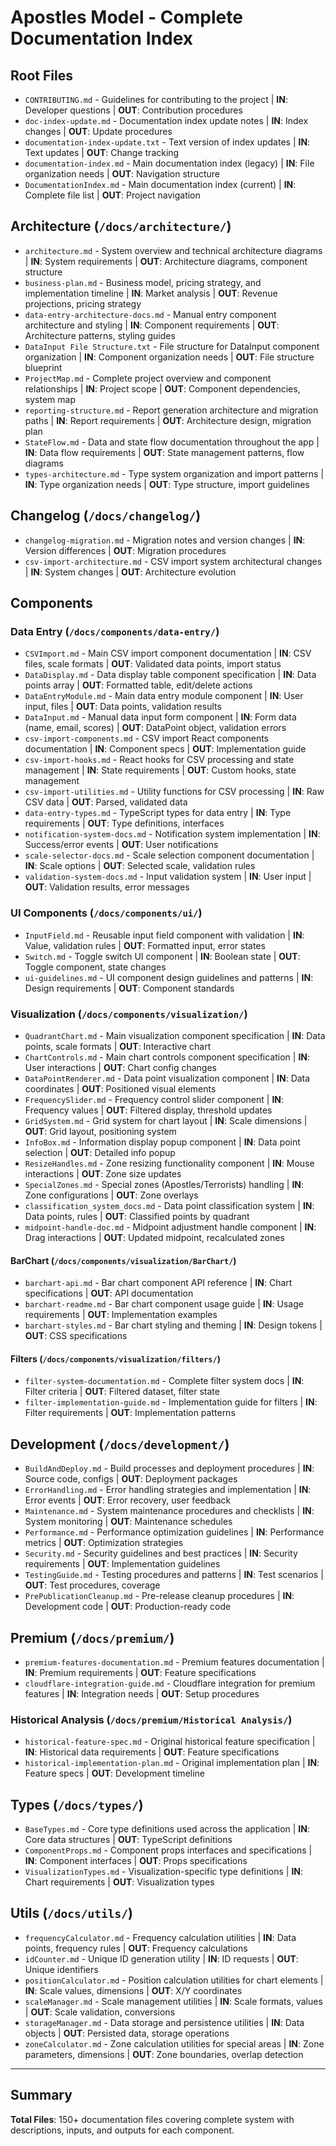 # Apostles Model - Complete Documentation Index

## Root Files
- `CONTRIBUTING.md` - Guidelines for contributing to the project | **IN**: Developer questions | **OUT**: Contribution procedures
- `doc-index-update.md` - Documentation index update notes | **IN**: Index changes | **OUT**: Update procedures
- `documentation-index-update.txt` - Text version of index updates | **IN**: Text updates | **OUT**: Change tracking
- `documentation-index.md` - Main documentation index (legacy) | **IN**: File organization needs | **OUT**: Navigation structure
- `DocumentationIndex.md` - Main documentation index (current) | **IN**: Complete file list | **OUT**: Project navigation

## Architecture (`/docs/architecture/`)
- `architecture.md` - System overview and technical architecture diagrams | **IN**: System requirements | **OUT**: Architecture diagrams, component structure
- `business-plan.md` - Business model, pricing strategy, and implementation timeline | **IN**: Market analysis | **OUT**: Revenue projections, pricing strategy
- `data-entry-architecture-docs.md` - Manual entry component architecture and styling | **IN**: Component requirements | **OUT**: Architecture patterns, styling guides
- `DataInput File Structure.txt` - File structure for DataInput component organization | **IN**: Component organization needs | **OUT**: File structure blueprint
- `ProjectMap.md` - Complete project overview and component relationships | **IN**: Project scope | **OUT**: Component dependencies, system map
- `reporting-structure.md` - Report generation architecture and migration paths | **IN**: Report requirements | **OUT**: Architecture design, migration plan
- `StateFlow.md` - Data and state flow documentation throughout the app | **IN**: Data flow requirements | **OUT**: State management patterns, flow diagrams
- `types-architecture.md` - Type system organization and import patterns | **IN**: Type organization needs | **OUT**: Type structure, import guidelines

## Changelog (`/docs/changelog/`)
- `changelog-migration.md` - Migration notes and version changes | **IN**: Version differences | **OUT**: Migration procedures
- `csv-import-architecture.md` - CSV import system architectural changes | **IN**: System changes | **OUT**: Architecture evolution

## Components

### Data Entry (`/docs/components/data-entry/`)
- `CSVImport.md` - Main CSV import component documentation | **IN**: CSV files, scale formats | **OUT**: Validated data points, import status
- `DataDisplay.md` - Data display table component specification | **IN**: Data points array | **OUT**: Formatted table, edit/delete actions
- `DataEntryModule.md` - Main data entry module component | **IN**: User input, files | **OUT**: Data points, validation results
- `DataInput.md` - Manual data input form component | **IN**: Form data (name, email, scores) | **OUT**: DataPoint object, validation errors
- `csv-import-components.md` - CSV import React components documentation | **IN**: Component specs | **OUT**: Implementation guide
- `csv-import-hooks.md` - React hooks for CSV processing and state management | **IN**: State requirements | **OUT**: Custom hooks, state management
- `csv-import-utilities.md` - Utility functions for CSV processing | **IN**: Raw CSV data | **OUT**: Parsed, validated data
- `data-entry-types.md` - TypeScript types for data entry | **IN**: Type requirements | **OUT**: Type definitions, interfaces
- `notification-system-docs.md` - Notification system implementation | **IN**: Success/error events | **OUT**: User notifications
- `scale-selector-docs.md` - Scale selection component documentation | **IN**: Scale options | **OUT**: Selected scale, validation rules
- `validation-system-docs.md` - Input validation system | **IN**: User input | **OUT**: Validation results, error messages

### UI Components (`/docs/components/ui/`)
- `InputField.md` - Reusable input field component with validation | **IN**: Value, validation rules | **OUT**: Formatted input, error states
- `Switch.md` - Toggle switch UI component | **IN**: Boolean state | **OUT**: Toggle component, state changes
- `ui-guidelines.md` - UI component design guidelines and patterns | **IN**: Design requirements | **OUT**: Component standards

### Visualization (`/docs/components/visualization/`)
- `QuadrantChart.md` - Main visualization component specification | **IN**: Data points, scale formats | **OUT**: Interactive chart
- `ChartControls.md` - Main chart controls component specification | **IN**: User interactions | **OUT**: Chart config changes
- `DataPointRenderer.md` - Data point visualization component | **IN**: Data coordinates | **OUT**: Positioned visual elements
- `FrequencySlider.md` - Frequency control slider component | **IN**: Frequency values | **OUT**: Filtered display, threshold updates
- `GridSystem.md` - Grid system for chart layout | **IN**: Scale dimensions | **OUT**: Grid layout, positioning system
- `InfoBox.md` - Information display popup component | **IN**: Data point selection | **OUT**: Detailed info popup
- `ResizeHandles.md` - Zone resizing functionality component | **IN**: Mouse interactions | **OUT**: Zone size updates
- `SpecialZones.md` - Special zones (Apostles/Terrorists) handling | **IN**: Zone configurations | **OUT**: Zone overlays
- `classification_system_docs.md` - Data point classification system | **IN**: Data points, rules | **OUT**: Classified points by quadrant
- `midpoint-handle-doc.md` - Midpoint adjustment handle component | **IN**: Drag interactions | **OUT**: Updated midpoint, recalculated zones

#### BarChart (`/docs/components/visualization/BarChart/`)
- `barchart-api.md` - Bar chart component API reference | **IN**: Chart specifications | **OUT**: API documentation
- `barchart-readme.md` - Bar chart component usage guide | **IN**: Usage requirements | **OUT**: Implementation examples
- `barchart-styles.md` - Bar chart styling and theming | **IN**: Design tokens | **OUT**: CSS specifications

#### Filters (`/docs/components/visualization/filters/`)
- `filter-system-documentation.md` - Complete filter system docs | **IN**: Filter criteria | **OUT**: Filtered dataset, filter state
- `filter-implementation-guide.md` - Implementation guide for filters | **IN**: Filter requirements | **OUT**: Implementation patterns

## Development (`/docs/development/`)
- `BuildAndDeploy.md` - Build processes and deployment procedures | **IN**: Source code, configs | **OUT**: Deployment packages
- `ErrorHandling.md` - Error handling strategies and implementation | **IN**: Error events | **OUT**: Error recovery, user feedback
- `Maintenance.md` - System maintenance procedures and checklists | **IN**: System monitoring | **OUT**: Maintenance schedules
- `Performance.md` - Performance optimization guidelines | **IN**: Performance metrics | **OUT**: Optimization strategies
- `Security.md` - Security guidelines and best practices | **IN**: Security requirements | **OUT**: Implementation guidelines
- `TestingGuide.md` - Testing procedures and patterns | **IN**: Test scenarios | **OUT**: Test procedures, coverage
- `PrePublicationCleanup.md` - Pre-release cleanup procedures | **IN**: Development code | **OUT**: Production-ready code

## Premium (`/docs/premium/`)
- `premium-features-documentation.md` - Premium features documentation | **IN**: Premium requirements | **OUT**: Feature specifications
- `cloudflare-integration-guide.md` - Cloudflare integration for premium features | **IN**: Integration needs | **OUT**: Setup procedures

### Historical Analysis (`/docs/premium/Historical Analysis/`)
- `historical-feature-spec.md` - Original historical feature specification | **IN**: Historical data requirements | **OUT**: Feature specifications
- `historical-implementation-plan.md` - Original implementation plan | **IN**: Feature specs | **OUT**: Development timeline

## Types (`/docs/types/`)
- `BaseTypes.md` - Core type definitions used across the application | **IN**: Core data structures | **OUT**: TypeScript definitions
- `ComponentProps.md` - Component props interfaces and specifications | **IN**: Component interfaces | **OUT**: Props specifications
- `VisualizationTypes.md` - Visualization-specific type definitions | **IN**: Chart requirements | **OUT**: Visualization types

## Utils (`/docs/utils/`)
- `frequencyCalculator.md` - Frequency calculation utilities | **IN**: Data points, frequency rules | **OUT**: Frequency calculations
- `idCounter.md` - Unique ID generation utility | **IN**: ID requests | **OUT**: Unique identifiers
- `positionCalculator.md` - Position calculation utilities for chart elements | **IN**: Scale values, dimensions | **OUT**: X/Y coordinates
- `scaleManager.md` - Scale management utilities | **IN**: Scale formats, values | **OUT**: Scale validation, conversions
- `storageManager.md` - Data storage and persistence utilities | **IN**: Data objects | **OUT**: Persisted data, storage operations
- `zoneCalculator.md` - Zone calculation utilities for special areas | **IN**: Zone parameters, dimensions | **OUT**: Zone boundaries, overlap detection

---

## Summary
**Total Files**: 150+ documentation files covering complete system with descriptions, inputs, and outputs for each component.